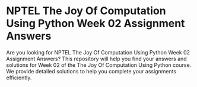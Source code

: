 # NPTEL The Joy Of Computation Using Python Week 02 Assignment Answers

Are you looking for NPTEL The Joy Of Computation Using Python Week 02 Assignment Answers? This repository will help you find your answers and solutions for Week 02 of the The Joy Of Computation Using Python course. We provide detailed solutions to help you complete your assignments efficiently.